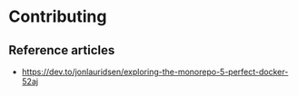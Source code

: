 # Contributing

## Reference articles

- https://dev.to/jonlauridsen/exploring-the-monorepo-5-perfect-docker-52aj
